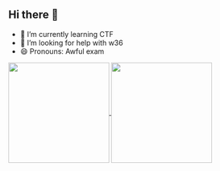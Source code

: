 ##                                                      Hi there 👋

- 🌱 I’m currently learning CTF
- 🤔 I’m looking for help with w36
- 😄 Pronouns: Awful exam

<a href="lzz0403">
  <img height=200 align="center" src="https://github-readme-stats.vercel.app/api?username=lzz0403&show_icons=true&theme=Gradient" />
</a>
<a href="https://github.com/anuraghazra/github-readme-stats">
  <img height=200 align="center" src="https://github-readme-stats.vercel.app/api/top-langs/?username=lzz0403&layout=donut-vertical" />
</a>

